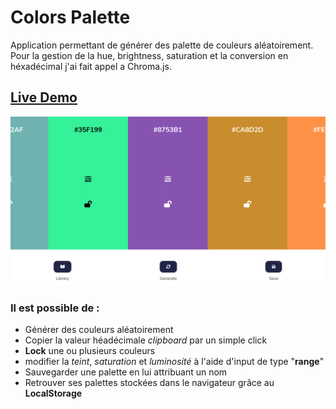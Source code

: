 # Colors Palette

Application permettant de générer des palette de couleurs aléatoirement. Pour la gestion de la hue, brightness, saturation et la conversion en héxadécimal j'ai fait appel a Chroma.js.

## [Live Demo](https://rebraxin.github.io/training-js-colors-palette/)

 
![thumbnail]

### Il est possible de :

* Générer des couleurs aléatoirement
* Copier la valeur héadécimale *clipboard* par un simple click
* **Lock** une ou plusieurs couleurs
* modifier la *teint*, *saturation* et *luminosité* à l'aide d'input de type "**range**"
* Sauvegarder une palette en lui attribuant un nom
* Retrouver ses palettes stockées dans le navigateur grâce au **LocalStorage**

[thumbnail]: ./img/paletteColor.png "Miniature de l'application"